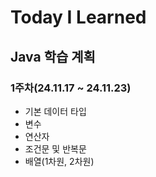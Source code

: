 # Today I Learned
## Java 학습 계획
### 1주차(24.11.17 ~ 24.11.23)
- 기본 데이터 타입
- 변수
- 연산자
- 조건문 및 반복문
- 배열(1차원, 2차원)
